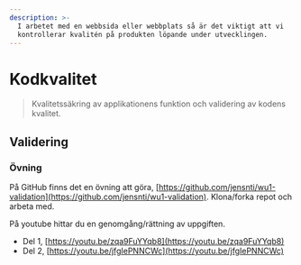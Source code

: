 ```yaml
---
description: >-
  I arbetet med en webbsida eller webbplats så är det viktigt att vi
  kontrollerar kvalitén på produkten löpande under utvecklingen.
---
```


# Kodkvalitet

> Kvalitetssäkring av applikationens funktion och validering av kodens kvalitet.

## Validering

### Övning

På GitHub finns det en övning att göra, [https://github.com/jensnti/wu1-validation](https://github.com/jensnti/wu1-validation). Klona/forka repot och arbeta med.

På youtube hittar du en genomgång/rättning av uppgiften.

* Del 1, [https://youtu.be/zqa9FuYYqb8](https://youtu.be/zqa9FuYYqb8)
* Del 2, [https://youtu.be/jfgIePNNCWc](https://youtu.be/jfgIePNNCWc)



